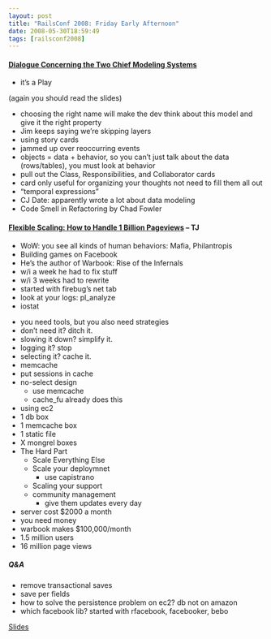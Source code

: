 ```yaml
---
layout: post
title: "RailsConf 2008: Friday Early Afternoon"
date: 2008-05-30T18:59:49
tags: [railsconf2008]
---
```


<h4><a href="http://en.oreilly.com/rails2008/public/schedule/detail/1960">Dialogue Concerning the Two Chief Modeling Systems</a></h4>

<ul>
<li>it&#8217;s a Play</li>
</ul>

<p>(again you should read the slides)</p>

<ul>
<li>choosing the right name will make the dev think about this model and give it the right property</li>
<li>Jim keeps saying we&#8217;re skipping layers</li>
<li>using story cards</li>
<li>jammed up over reoccurring events</li>
<li>objects = data + behavior, so you can&#8217;t just talk about the data (rows/tables), you must look at behavior</li>
<li>pull out the Class, Responsibilities, and Collaborator cards</li>
<li>card only useful for organizing your thoughts not need to fill them all out</li>
<li>&#8220;temporal expressions&#8221;</li>
<li>CJ Date: apparently wrote a lot about data modeling</li>
<li>Code Smell in Refactoring by Chad Fowler </li>
</ul>

<h4><a href="http://en.oreilly.com/rails2008/public/schedule/detail/2127">Flexible Scaling: How to Handle 1 Billion Pageviews</a> &#8211; TJ</h4>

<ul>
<li>WoW: you see all kinds of human behaviors: Mafia, Philantropis  </li>
<li>Building games on Facebook</li>
<li>He&#8217;s the author of Warbook: Rise of the Infernals</li>
<li>w/i a week he had to fix stuff</li>
<li>w/i 3 weeks had to rewrite</li>
<li>started with firebug&#8217;s net tab</li>
<li>look at your logs: pl_analyze</li>
<li>iostat </li>
</ul>

<ul>
<li>you need tools, but you also need strategies</li>
<li>don&#8217;t need it? ditch it.</li>
<li>slowing it down? simplify it.</li>
<li>logging it? stop</li>
<li>selecting it? cache it.</li>
<li>memcache</li>
<li>put sessions in cache</li>
<li>no-select design
<ul>
<li>use memcache</li>
<li>cache_fu already does this</li>
</ul></li>
<li>using ec2</li>
<li>1 db box</li>
<li>1 memcache box</li>
<li>1 static file</li>
<li>X mongrel boxes</li>
<li>The Hard Part
<ul>
<li>Scale Everything Else</li>
<li>Scale your deploymnet
<ul>
<li>use capistrano</li>
</ul></li>
<li>Scaling your support</li>
<li>community management
<ul>
<li>give them updates every day</li>
</ul></li>
</ul></li>
<li>server cost $2000 a month</li>
<li>you need money</li>
<li>warbook makes $100,000/month</li>
<li>1.5 million users</li>
<li>16 million page views</li>
</ul>

<h5>Q&A</h5>

<ul>
<li>remove transactional saves</li>
<li>save per fields</li>
<li>how to solve the persistence problem on ec2? db not on amazon</li>
<li>which facebook lib? started with rfacebook, facebooker, bebo</li>
</ul>

<p><a href="http://freewebs.com/warbook">Slides</a></p>
